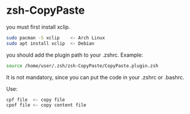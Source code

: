 # zsh-CopyPaste

you must first install xclip.
```bash
sudo pacman -S xclip    <- Arch Linux
sudo apt install xclip  <- Debian
```

you should add the plugin path to your .zshrc.
Example:
```bash
source /home/user/.zsh/zsh-CopyPaste/CopyPaste.plugin.zsh
```
It is not mandatory, since you can put the code in your .zshrc or .bashrc.

Use:
```bash
cpf file  <- copy file
cpof file <- copy content file 
```
